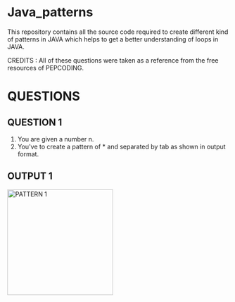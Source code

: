 # Java_patterns
This repository contains all the source code required to create different kind of patterns in JAVA which helps to get a better understanding of loops in JAVA. 

CREDITS : All of these questions were taken as a reference from the free resources of PEPCODING.

# QUESTIONS
## QUESTION 1
1. You are given a number n.
2. You've to create a pattern of * and separated by tab as shown in output format.
## OUTPUT 1

<img alt="PATTERN 1" width="240px" src="https://pepcoding.com/resources/ojquestionresource/images/pat11.JPG" />

